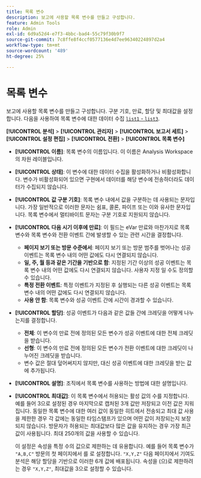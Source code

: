 ```yaml
---
title: 목록 변수
description: 보고에 사용할 목록 변수를 만들고 구성합니다.
feature: Admin Tools
role: Admin
exl-id: 6d9a52d4-e7f3-4bbc-bad4-55c79f30b9f7
source-git-commit: 7c8ffe8f4ccf0577136e4d7ee96340224897d2a4
workflow-type: tm+mt
source-wordcount: '489'
ht-degree: 25%

---
```


# 목록 변수

보고에 사용할 목록 변수를 만들고 구성합니다. 구분 기호, 만료, 할당 및 최대값을 설정합니다. 다음을 사용하여 목록 변수에 대한 데이터 수집 [`list1` - `list3`](/help/implement/vars/page-vars/list.md).

**[!UICONTROL 분석]** > **[!UICONTROL 관리자]** > **[!UICONTROL 보고서 세트]** > **[!UICONTROL 설정 편집]** > **[!UICONTROL 전환]** > **[!UICONTROL 목록 변수]**

* **[!UICONTROL 이름]**: 목록 변수의 이름입니다. 이 이름은 Analysis Workspace의 차원 레이블입니다.

* **[!UICONTROL 상태]**: 이 변수에 대한 데이터 수집을 활성화하거나 비활성화합니다. 변수가 비활성화되어 있으면 구현에서 데이터를 해당 변수에 전송하더라도 데이터가 수집되지 않습니다.

* **[!UICONTROL 값 구분 기호]**: 목록 변수 내에서 값을 구분하는 데 사용되는 문자입니다. 가장 일반적으로 이러한 문자는 쉼표, 콜론, 파이프 또는 이와 유사한 문자입니다. 목록 변수에서 멀티바이트 문자는 구분 기호로 지원되지 않습니다.

* **[!UICONTROL 다음 시기 이후에 만료]**: 이 필드는 eVar 만료와 마찬가지로 목록 변수와 목록 변수와 전환 이벤트 간에 발생할 수 있는 관련 시간을 결정합니다.
   * **페이지 보기 또는 방문 수준에서**: 페이지 보기 또는 방문 범주를 벗어나는 성공 이벤트는 목록 변수 내의 어떤 값에도 다시 연결되지 않습니다.
   * **일, 주, 월 등과 같은 기간을 기반으로 함**: 지정된 기간 이상의 성공 이벤트는 목록 변수 내의 어떤 값에도 다시 연결되지 않습니다. 사용자 지정 일 수도 정의할 수 있습니다.
   * **특정 전환 이벤트**: 특정 이벤트가 지정된 후 실행되는 다른 성공 이벤트는 목록 변수 내의 어떤 값에도 다시 연결되지 않습니다.
   * **사용 안 함**: 목록 변수와 성공 이벤트 간에 시간이 경과할 수 있습니다.

* **[!UICONTROL 할당]**: 성공 이벤트가 다음과 같은 값들 간에 크레딧을 어떻게 나누는지를 결정합니다.
   * **전체**: 이 변수의 만료 전에 정의된 모든 변수가 성공 이벤트에 대한 전체 크레딧을 받습니다.
   * **선형**: 이 변수의 만료 전에 정의된 모든 변수가 전환 이벤트에 대한 크레딧이 나누어진 크레딧을 받습니다.
   * 변수 값은 절대 덮어써지지 않지만, 대신 성공 이벤트에 대한 크레딧을 받는 값에 추가됩니다.

* **[!UICONTROL 설명]**: 조직에서 목록 변수를 사용하는 방법에 대한 설명입니다.

* **[!UICONTROL 최대값]**: 이 목록 변수에서 허용되는 활성 값의 수를 지정합니다. 예를 들어 3으로 설정된 경우 마지막으로 캡처된 3개 값만 저장되고 이전 값은 지워집니다. 동일한 목록 변수에 대한 여러 값이 동일한 히트에서 전송되고 최대 값 사용을 제한한 경우 각 값에는 동일한 타임스탬프가 있으며 어떤 값이 저장되는지 보장되지 않습니다. 방문자가 허용되는 최대값보다 많은 값을 유지하는 경우 가장 최근 값이 사용됩니다. 최대 250개의 값을 사용할 수 있습니다.

  이 설정은 속성을 특정 수의 값으로 제한하는 데 유용합니다. 예를 들어 목록 변수가 `"A,B,C"` 방문의 첫 페이지에서 를 로 설정합니다. `"X,Y,Z"` 다음 페이지에서 기여도 분석은 해당 할당을 기반으로 이러한 6개 값에 배포됩니다. 속성을 (으)로 제한하려는 경우 `"X,Y,Z"`, 최대값을 3으로 설정할 수 있습니다.

